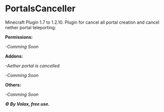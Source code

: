 # PortalsCanceller
Minecraft Plugin 1.7 to 1.2.10. Plugin for cancel all portal creation and cancel nether portal teleporting:


**Permissions:**

*-Comming Soon*


**Addons:**

*-Aether portal is cancelled*

*-Comming Soon*


**Others:**

*-Comming Soon*



***© By Volax, free use.***
